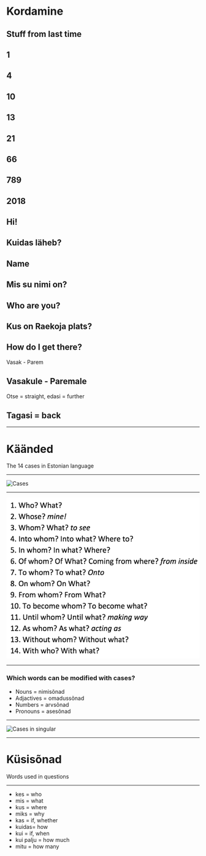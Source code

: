 # Kordamine

Stuff from last time
---
1
---
4
---
10
---
13
---
21
---
66
---
789
---
2018
---
Hi!
---
Kuidas läheb?
---
Name
---
Mis su nimi on?
---
Who are you?
---
Kus on Raekoja plats?
---
How do I get there?
---
Vasak   -   Parem

Vasakule    -   Paremale
---
Otse = straight, edasi = further

Tagasi = back
---

---
# Käänded

The 14 cases in Estonian language

---

![Cases](https://www.taskutark.ee/m/wp-content/uploads/sites/2/2016/07/14k%C3%A4%C3%A4net.png)

---

![Cases_questions_in_english](assets/img/cases_qs.png)

---

### Which words can be modified with cases?

- Nouns = nimisõnad
- Adjactives = omadussõnad
- Numbers = arvsõnad
- Pronouns = asesõnad

---

![Cases in singular](https://www.taskutark.ee/m/wp-content/uploads/sites/2/2016/07/14k%C3%A4%C3%A4netainsus.png)


---

# Küsisõnad

Words used in questions

---

- kes   =   who
- mis   =   what
- kus   =   where
- miks  =   why
- kas   =   if, whether
- kuidas=   how
- kui   =   if, when
- kui palju = how much
- mitu  =   how many
